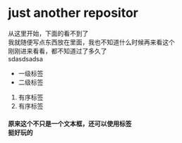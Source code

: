 <h1>just another repositor</h1> 
<p>从这里开始，下面的看不到了<br>
我就随便写点东西放在里面，我也不知道什么时候再来看这个<br>	
刚刚进来看看，都不知道过了多久了<br>
sdasdsadsa<p>
<ul>
        <li>一级标签</li>
        <li>二级标签</li>
</ul>
<ol>
        <li>有序标签</li>
        <li>有序标签</li>
</ol>

<h4>原来这个不只是一个文本框，还可以使用标签<br>挺好玩的</h4>
